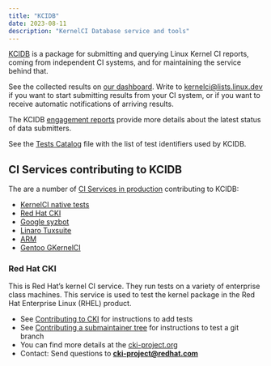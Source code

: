 ```yaml
---
title: "KCIDB"
date: 2023-08-11
description: "KernelCI Database service and tools"
---
```


[KCIDB](https://github.com/kernelci/kcidb) is a package for submitting and
querying Linux Kernel CI reports, coming from independent CI systems, and for
maintaining the service behind that.

See the collected results on [our dashboard](https://kcidb.kernelci.org/).
Write to [kernelci@lists.linux.dev](mailto:kernelci@lists.linux.dev) if you
want to start submitting results from your CI system, or if you want to
receive automatic notifications of arriving results.

The KCIDB [engagement
reports](https://groups.io/g/kernelci/search?q=%23KCIDB&ct=1) provide more
details about the latest status of data submitters.

See the [Tests Catalog](https://github.com/kernelci/kcidb/blob/main/tests.yaml)
file with the list of test identifiers used by KCIDB.

## CI Services contributing to KCIDB

The are a number of [CI Services in
production](https://github.com/orgs/kernelci/projects/16) contributing to
KCIDB:

* [KernelCI native tests](https://linux.kernelci.org/job/)
* [Red Hat CKI](https://cki-project.org/)
* [Google syzbot](https://syzkaller.appspot.com/)
* [Linaro Tuxsuite](https://tuxsuite.com/)
* [ARM](https://arm.com)
* [Gentoo GKernelCI](https://github.com/GKernelCI/GBuildbot)

### Red Hat CKI

This is Red Hat’s kernel CI service.  They run tests on a variety of
enterprise class machines.  This service is used to test the kernel package
in the Red Hat Enterprise Linux (RHEL) product.

* See [Contributing to
  CKI](https://cki-project.org/docs/test-maintainers/onboarding/) for
  instructions to add tests
* See [Contributing a submaintainer
  tree](https://cki-project.org/docs/user_docs/onboarding/) for instructions to
  test a git branch
* You can find more details at the [cki-project.org](https://cki-project.org)
* Contact: Send questions to **cki-project@redhat.com**
